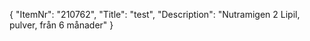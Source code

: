 {
  "ItemNr": "210762",
  "Title": "test",
  "Description": "Nutramigen 2 Lipil, pulver, från 6 månader"
}